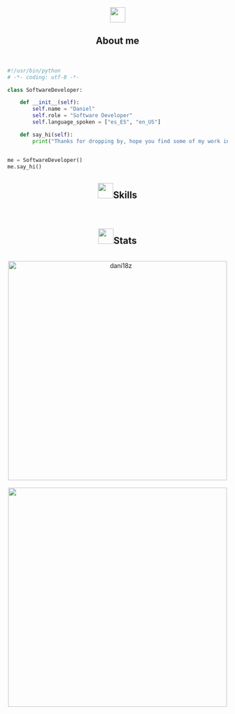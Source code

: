 <div align="center"><img src="https://media.giphy.com/media/xSVQgqlSTMXYs/giphy.gif?cid=790b7611peqiaub0kikpfbrjtiu2viv4xdzssrj33klmezrc&ep=v1_stickers_search&rid=giphy.gif&ct=s" width="35"></div>

## <div align="center"><b>About me</b></div>

<br>

```python
#!/usr/bin/python
# -*- coding: utf-8 -*-

class SoftwareDeveloper:

    def __init__(self):
        self.name = "Daniel"
        self.role = "Software Developer"
        self.language_spoken = ["es_ES", "en_US"]

    def say_hi(self):
        print("Thanks for dropping by, hope you find some of my work interesting.")


me = SoftwareDeveloper()
me.say_hi()
```

## <div align="center"><img src="" width="35"><b>Skills</b></div>

<br>

## <div align="center"><img src="https://media.giphy.com/media/iY8CRBdQXODJSCERIr/giphy.gif" width="35"><b>Stats</b></div>

<br>


<div align="center">
<a href="https://github.com/dani18z/">

  <img src="https://github-readme-stats.vercel.app/api/top-langs?username=dani18z&show_icons=true&locale=en&layout=compact&line_height=20&title_color=ee944d&icon_color=bfaeeb&text_color=D3D3D3&bg_color=2d333b" width="500"  alt="dani18z"/>
    <br>
    <br>
  <img src="https://github-readme-stats.vercel.app/api?username=dani18z&include_all_commits=true&count_private=true&show_icons=true&line_height=25&title_color=ee944d&icon_color=bfaeeb&text_color=D3D3D3&bg_color=2d333b" width="500"/>

</a>
</div>

<br>








